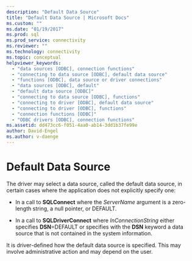 ```yaml
---
description: "Default Data Source"
title: "Default Data Source | Microsoft Docs"
ms.custom: ""
ms.date: "01/19/2017"
ms.prod: sql
ms.prod_service: connectivity
ms.reviewer: ""
ms.technology: connectivity
ms.topic: conceptual
helpviewer_keywords: 
  - "data sources [ODBC], connection functions"
  - "connecting to data source [ODBC], default data source"
  - "functions [ODBC], data source or driver connections"
  - "data sources [ODBC], default"
  - "default data source [ODBC]"
  - "connecting to data source [ODBC], functions"
  - "connecting to driver [ODBC], default data source"
  - "connecting to driver [ODBC], functions"
  - "connection functions [ODBC]"
  - "ODBC drivers [ODBC], connection functions"
ms.assetid: dd473cc6-f051-4aa0-ab14-3dd1b37fe99e
author: David-Engel
ms.author: v-daenge
---
```

# Default Data Source
The driver may select a data source, called the default data source, in certain cases where the application does not explicitly specify one:  
  
-   In a call to **SQLConnect** where the *ServerName* argument is a zero-length string, a null pointer, or DEFAULT.  
  
-   In a call to **SQLDriverConnect** where *InConnectionString* either specifies **DSN**=DEFAULT or specifies with the **DSN** keyword a data source that is not contained in the system information.  
  
 It is driver-defined how the default data source is specified. This may involve administrative action and may depend on the user.
